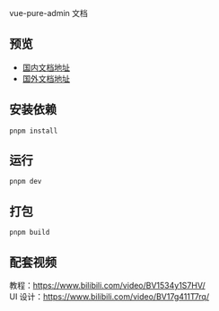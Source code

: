 vue-pure-admin 文档

## 预览

- [国内文档地址](http://yiming_chang.gitee.io/pure-admin-doc/)
- [国外文档地址](https://pure-admin-doc.vercel.app)

## 安装依赖

```
pnpm install
```

## 运行

```
pnpm dev
```

## 打包

```
pnpm build
```

## 配套视频

教程：<https://www.bilibili.com/video/BV1534y1S7HV/>  
UI 设计：<https://www.bilibili.com/video/BV17g411T7rq/>
